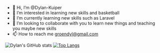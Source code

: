- 👋 Hi, I’m @Dylan-Kuiper
- 👀 I’m interested in learning new skills and basketball
- 🌱 I’m currently learning new skills such as Laravel
- 💞️ I’m looking to collaborate with you to learn new things and teaching you maybe new skills
- 📫 How to reach me groendyl@gmail.com

![Dylan's GitHub stats](https://github-readme-stats.vercel.app/api?username=Dylan-Kuiper&show_icons=true&theme=dark)
[![Top Langs](https://github-readme-stats.vercel.app/api/top-langs/?username=Dylan-Kuiper&layout=compact&theme=dark)](https://github.com/anuraghazra/github-readme-stats)
